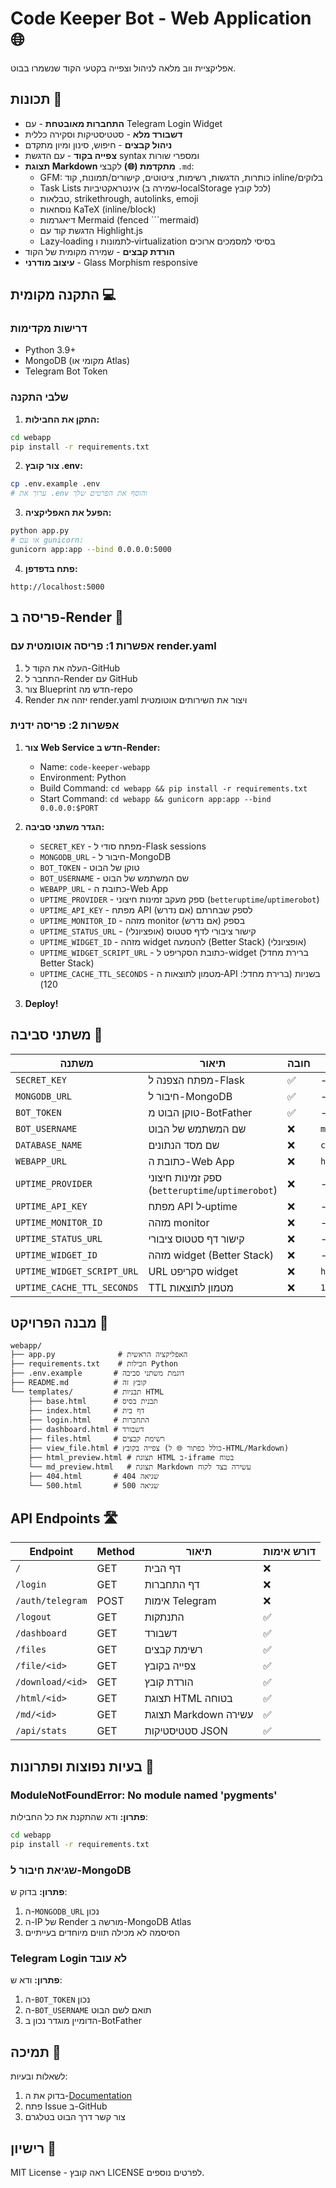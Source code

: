 # Code Keeper Bot - Web Application 🌐

אפליקציית ווב מלאה לניהול וצפייה בקטעי הקוד שנשמרו בבוט.

## תכונות 🚀

- **התחברות מאובטחת** - עם Telegram Login Widget
- **דשבורד מלא** - סטטיסטיקות וסקירה כללית
- **ניהול קבצים** - חיפוש, סינון ומיון מתקדם
- **צפייה בקוד** - עם הדגשת syntax ומספרי שורות
- **תצוגת Markdown מתקדמת (🌐)** לקבצי `.md`:
  - GFM: כותרות, הדגשות, רשימות, ציטוטים, קישורים/תמונות, קוד inline/בלוקים
  - Task Lists אינטראקטיביות (שמירה ב‑localStorage לכל קובץ)
  - טבלאות, strikethrough, autolinks, emoji
  - נוסחאות KaTeX (inline/block)
  - דיאגרמות Mermaid (fenced ```mermaid)
  - הדגשת קוד עם Highlight.js
  - Lazy‑loading לתמונות ו‑virtualization בסיסי למסמכים ארוכים
- **הורדת קבצים** - שמירה מקומית של הקוד
- **עיצוב מודרני** - Glass Morphism responsive

## התקנה מקומית 💻

### דרישות מקדימות
- Python 3.9+
- MongoDB (מקומי או Atlas)
- Telegram Bot Token

### שלבי התקנה

1. **התקן את החבילות:**
```bash
cd webapp
pip install -r requirements.txt
```

2. **צור קובץ .env:**
```bash
cp .env.example .env
# ערוך את .env והוסף את הפרטים שלך
```

3. **הפעל את האפליקציה:**
```bash
python app.py
# או עם gunicorn:
gunicorn app:app --bind 0.0.0.0:5000
```

4. **פתח בדפדפן:**
```
http://localhost:5000
```

## פריסה ב-Render 🚀

### אפשרות 1: פריסה אוטומטית עם render.yaml

1. העלה את הקוד ל-GitHub
2. התחבר ל-Render עם GitHub
3. צור Blueprint חדש מה-repo
4. Render יזהה את render.yaml ויצור את השירותים אוטומטית

### אפשרות 2: פריסה ידנית

1. **צור Web Service חדש ב-Render:**
   - Name: `code-keeper-webapp`
   - Environment: Python
   - Build Command: `cd webapp && pip install -r requirements.txt`
   - Start Command: `cd webapp && gunicorn app:app --bind 0.0.0.0:$PORT`

2. **הגדר משתני סביבה:**
   - `SECRET_KEY` - מפתח סודי ל-Flask sessions
   - `MONGODB_URL` - חיבור ל-MongoDB
   - `BOT_TOKEN` - טוקן של הבוט
   - `BOT_USERNAME` - שם המשתמש של הבוט
   - `WEBAPP_URL` - כתובת ה-Web App
   - `UPTIME_PROVIDER` - ספק מעקב זמינות חיצוני (`betteruptime`/`uptimerobot`)
   - `UPTIME_API_KEY` - מפתח API לספק שבחרתם (אם נדרש)
   - `UPTIME_MONITOR_ID` - מזהה monitor בספק (אם נדרש)
   - `UPTIME_STATUS_URL` - קישור ציבורי לדף סטטוס (אופציונלי)
   - `UPTIME_WIDGET_ID` - מזהה widget להטמעה (Better Stack) (אופציונלי)
   - `UPTIME_WIDGET_SCRIPT_URL` - כתובת הסקריפט ל-widget (ברירת מחדל Better Stack)
   - `UPTIME_CACHE_TTL_SECONDS` - מטמון לתוצאות ה‑API בשניות (ברירת מחדל: 120)

3. **Deploy!**

## משתני סביבה 🔐

| משתנה | תיאור | חובה | ברירת מחדל |
|--------|--------|------|-------------|
| `SECRET_KEY` | מפתח הצפנה ל-Flask | ✅ | - |
| `MONGODB_URL` | חיבור ל-MongoDB | ✅ | - |
| `BOT_TOKEN` | טוקן הבוט מ-BotFather | ✅ | - |
| `BOT_USERNAME` | שם המשתמש של הבוט | ❌ | `my_code_keeper_bot` |
| `DATABASE_NAME` | שם מסד הנתונים | ❌ | `code_keeper_bot` |
| `WEBAPP_URL` | כתובת ה-Web App | ❌ | `https://code-keeper-webapp.onrender.com` |
| `UPTIME_PROVIDER` | ספק זמינות חיצוני (`betteruptime`/`uptimerobot`) | ❌ | - |
| `UPTIME_API_KEY` | מפתח API ל‑uptime | ❌ | - |
| `UPTIME_MONITOR_ID` | מזהה monitor | ❌ | - |
| `UPTIME_STATUS_URL` | קישור דף סטטוס ציבורי | ❌ | - |
| `UPTIME_WIDGET_ID` | מזהה widget (Better Stack) | ❌ | - |
| `UPTIME_WIDGET_SCRIPT_URL` | URL סקריפט widget | ❌ | `https://uptime.betterstack.com/widgets/announcement.js` |
| `UPTIME_CACHE_TTL_SECONDS` | TTL מטמון לתוצאות | ❌ | `120` |

## מבנה הפרויקט 📁

```
webapp/
├── app.py              # האפליקציה הראשית
├── requirements.txt    # חבילות Python
├── .env.example       # דוגמת משתני סביבה
├── README.md          # קובץ זה
└── templates/         # תבניות HTML
    ├── base.html      # תבנית בסיס
    ├── index.html     # דף בית
    ├── login.html     # התחברות
    ├── dashboard.html # דשבורד
    ├── files.html     # רשימת קבצים
    ├── view_file.html # צפייה בקובץ (כולל כפתור 🌐 ל‑HTML/Markdown)
    ├── html_preview.html # תצוגת HTML ב‑iframe בטוח
    └── md_preview.html   # תצוגת Markdown עשירה בצד לקוח
    ├── 404.html       # שגיאה 404
    └── 500.html       # שגיאה 500
```

## API Endpoints 🛣️

| Endpoint | Method | תיאור | דורש אימות |
|----------|--------|-------|-------------|
| `/` | GET | דף הבית | ❌ |
| `/login` | GET | דף התחברות | ❌ |
| `/auth/telegram` | POST | אימות Telegram | ❌ |
| `/logout` | GET | התנתקות | ✅ |
| `/dashboard` | GET | דשבורד | ✅ |
| `/files` | GET | רשימת קבצים | ✅ |
| `/file/<id>` | GET | צפייה בקובץ | ✅ |
| `/download/<id>` | GET | הורדת קובץ | ✅ |
| `/html/<id>` | GET | תצוגת HTML בטוחה | ✅ |
| `/md/<id>` | GET | תצוגת Markdown עשירה | ✅ |
| `/api/stats` | GET | סטטיסטיקות JSON | ✅ |

## בעיות נפוצות ופתרונות 🔧

### ModuleNotFoundError: No module named 'pygments'
**פתרון:** ודא שהתקנת את כל החבילות:
```bash
cd webapp
pip install -r requirements.txt
```

### שגיאת חיבור ל-MongoDB
**פתרון:** בדוק ש:
1. ה-`MONGODB_URL` נכון
2. ה-IP של Render מורשה ב-MongoDB Atlas
3. הסיסמה לא מכילה תווים מיוחדים בעייתיים

### Telegram Login לא עובד
**פתרון:** ודא ש:
1. ה-`BOT_TOKEN` נכון
2. ה-`BOT_USERNAME` תואם לשם הבוט
3. הדומיין מוגדר נכון ב-BotFather

## תמיכה 💬

לשאלות ובעיות:
1. בדוק את ה-[Documentation](https://amirbiron.github.io/CodeBot/)
2. פתח Issue ב-GitHub
3. צור קשר דרך הבוט בטלגרם

## רישיון 📄

MIT License - ראה קובץ LICENSE לפרטים נוספים.